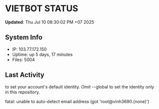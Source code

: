 # VIETBOT STATUS
**Updated**: Thu Jul 10 08:30:02 PM +07 2025

## System Info
- IP: 103.77.172.150
- Uptime: up 5 days, 17 minutes
- Files: 5004

## Last Activity

to set your account's default identity.
Omit --global to set the identity only in this repository.

fatal: unable to auto-detect email address (got 'root@vinh3690.(none)')
